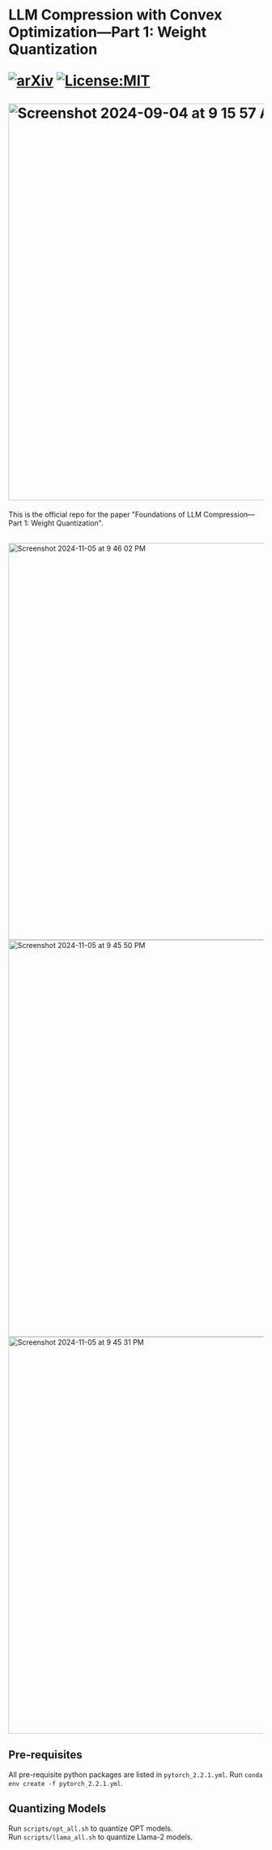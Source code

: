 <h1> LLM Compression with Convex Optimization—Part 1: Weight Quantization

[![arXiv](https://img.shields.io/badge/arXiv-2312.03102-b31b1b.svg)](https://arxiv.org/abs/2409.02026)
[![License:MIT](https://img.shields.io/badge/License-MIT-blue.svg)](LICENSE)

<img width="783" alt="Screenshot 2024-09-04 at 9 15 57 AM" src="https://github.com/user-attachments/assets/6a3385e2-9c43-425d-b9db-914c11c85648">
</h1>

This is the official repo for the paper "Foundations of LLM Compression—Part 1: Weight Quantization".

<br/>
<img width="783" alt="Screenshot 2024-11-05 at 9 46 02 PM" src="https://github.com/user-attachments/assets/d8e93e81-ba51-4cb8-a046-d49c55c606ac">
<img width="783" alt="Screenshot 2024-11-05 at 9 45 50 PM" src="https://github.com/user-attachments/assets/6c83b8f3-01d2-4aff-932b-e955a1f90f35">
<img width="783" alt="Screenshot 2024-11-05 at 9 45 31 PM" src="https://github.com/user-attachments/assets/9b6dd284-a04e-45ff-9d7f-9d01c01e7a2c">


<h2>Pre-requisites</h2>

All pre-requisite python packages are listed in `pytorch_2.2.1.yml`. Run `conda env create -f pytorch_2.2.1.yml`.</br>


<h2>Quantizing Models</h2>

Run `scripts/opt_all.sh` to quantize OPT models.</br>
Run `scripts/llama_all.sh` to quantize Llama-2 models.</br>
